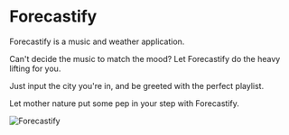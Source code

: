 # Forecastify
Forecastify is a music and weather application.

Can't decide the music to match the mood?
Let Forecastify do the heavy lifting for you. 

Just input the city you're in, and be greeted with the perfect playlist.

Let mother nature put some pep in your step with Forecastify.


![Forecastify](https://user-images.githubusercontent.com/88298540/135789481-a70bc330-ba75-4967-87cd-b3df9db1521c.JPG)
